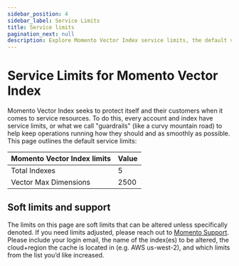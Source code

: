 ```yaml
---
sidebar_position: 4
sidebar_label: Service Limits
title: Service limits
pagination_next: null
description: Explore Momento Vector Index service limits, the default values, and how to get them changed if you need.
---
```


# Service Limits for Momento Vector Index

Momento Vector Index seeks to protect itself and their customers when it comes to service resources. To do this, every account and index have service limits, or what we call "guardrails" (like a curvy mountain road) to help keep operations running how they should and as smoothly as possible. This page outlines the default service limits:

| Momento Vector Index limits | Value |
|-----------------------------|-------|
| Total Indexes               | 5     |
| Vector Max Dimensions       | 2500  |

## Soft limits and support

The limits on this page are soft limits that can be altered unless specifically denoted. If you need limits adjusted, please reach out to [Momento Support](mailto:support@momentohq.com). Please include your login email, the name of the index(es) to be altered, the cloud+region the cache is located in (e.g. AWS us-west-2), and which limits from the list you’d like increased.

